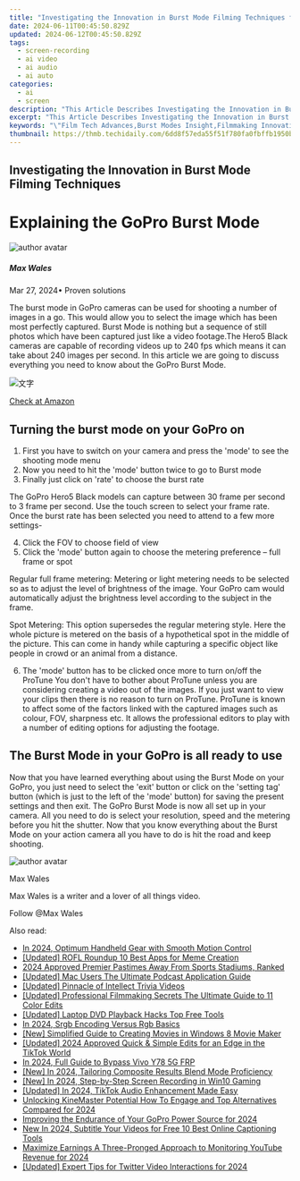 ```yaml
---
title: "Investigating the Innovation in Burst Mode Filming Techniques for 2024"
date: 2024-06-11T00:45:50.829Z
updated: 2024-06-12T00:45:50.829Z
tags: 
  - screen-recording
  - ai video
  - ai audio
  - ai auto
categories: 
  - ai
  - screen
description: "This Article Describes Investigating the Innovation in Burst Mode Filming Techniques for 2024"
excerpt: "This Article Describes Investigating the Innovation in Burst Mode Filming Techniques for 2024"
keywords: "\"Film Tech Advances,Burst Modes Insight,Filmmaking Innovation,High-Speed Camera Use,Burst Mode Effects,Creative Film Techniques,Media Production Trends\""
thumbnail: https://thmb.techidaily.com/6dd8f57eda55f51f780fa0fbffb1950bf2ad081249b06af69891f71aad7773d2.jpg
---
```


## Investigating the Innovation in Burst Mode Filming Techniques

# Explaining the GoPro Burst Mode

![author avatar](https://images.wondershare.com/filmora/article-images/max-wales-author.jpg)

##### Max Wales

 Mar 27, 2024• Proven solutions

 The burst mode in GoPro cameras can be used for shooting a number of images in a go. This would allow you to select the image which has been most perfectly captured. Burst Mode is nothing but a sequence of still photos which have been captured just like a video footage.The Hero5 Black cameras are capable of recording videos up to 240 fps which means it can take about 240 images per second. In this article we are going to discuss everything you need to know about the GoPro Burst Mode.

![文字](https://images.wondershare.com/filmora/article-images/gopro-hero5-black-1.jpg)

[Check at Amazon](https://www.amazon.com/gp/product/B01M14ATO0/ref=as%5Fli%5Ftl?ie=UTF8&tag=vs-flora-20&camp=1789&creative=9325&linkCode=as2&creativeASIN=B01M14ATO0&linkId=5ce54ea937ecffa6b1b8056b6922abaa)

## Turning the burst mode on your GoPro on

1. First you have to switch on your camera and press the 'mode' to see the shooting mode menu
2. Now you need to hit the 'mode' button twice to go to Burst mode
3. Finally just click on 'rate' to choose the burst rate

 The GoPro Hero5 Black models can capture between 30 frame per second to 3 frame per second. Use the touch screen to select your frame rate. Once the burst rate has been selected you need to attend to a few more settings-

4. Click the FOV to choose field of view
5. Click the 'mode' button again to choose the metering preference – full frame or spot

 Regular full frame metering: Metering or light metering needs to be selected so as to adjust the level of brightness of the image. Your GoPro cam would automatically adjust the brightness level according to the subject in the frame.

 Spot Metering: This option supersedes the regular metering style. Here the whole picture is metered on the basis of a hypothetical spot in the middle of the picture. This can come in handy while capturing a specific object like people in crowd or an animal from a distance.

6. The 'mode' button has to be clicked once more to turn on/off the ProTune You don't have to bother about ProTune unless you are considering creating a video out of the images. If you just want to view your clips then there is no reason to turn on ProTune. ProTune is known to affect some of the factors linked with the captured images such as colour, FOV, sharpness etc. It allows the professional editors to play with a number of editing options for adjusting the footage.

## The Burst Mode in your GoPro is all ready to use

 Now that you have learned everything about using the Burst Mode on your GoPro, you just need to select the 'exit' button or click on the 'setting tag' button (which is just to the left of the 'mode' button) for saving the present settings and then exit. The GoPro Burst Mode is now all set up in your camera. All you need to do is select your resolution, speed and the metering before you hit the shutter. Now that you know everything about the Burst Mode on your action camera all you have to do is hit the road and keep shooting.

![author avatar](https://images.wondershare.com/filmora/article-images/max-wales-author.jpg)

Max Wales

Max Wales is a writer and a lover of all things video.

Follow @Max Wales

<span class="atpl-alsoreadstyle">Also read:</span>
<div><ul>
<li><a href="https://extra-guidance.techidaily.com/in-2024-optimum-handheld-gear-with-smooth-motion-control/"><u>In 2024, Optimum Handheld Gear with Smooth Motion Control</u></a></li>
<li><a href="https://extra-guidance.techidaily.com/updated-rofl-roundup-10-best-apps-for-meme-creation/"><u>[Updated] ROFL Roundup  10 Best Apps for Meme Creation</u></a></li>
<li><a href="https://extra-guidance.techidaily.com/2024-approved-premier-pastimes-away-from-sports-stadiums-ranked/"><u>2024 Approved  Premier Pastimes Away From Sports Stadiums, Ranked</u></a></li>
<li><a href="https://extra-guidance.techidaily.com/updated-mac-users-the-ultimate-podcast-application-guide/"><u>[Updated] Mac Users  The Ultimate Podcast Application Guide</u></a></li>
<li><a href="https://extra-guidance.techidaily.com/updated-pinnacle-of-intellect-trivia-videos/"><u>[Updated] Pinnacle of Intellect Trivia Videos</u></a></li>
<li><a href="https://extra-guidance.techidaily.com/updated-professional-filmmaking-secrets-the-ultimate-guide-to-11-color-edits/"><u>[Updated] Professional Filmmaking Secrets  The Ultimate Guide to 11 Color Edits</u></a></li>
<li><a href="https://extra-guidance.techidaily.com/updated-laptop-dvd-playback-hacks-top-free-tools/"><u>[Updated] Laptop DVD Playback Hacks  Top Free Tools</u></a></li>
<li><a href="https://extra-guidance.techidaily.com/in-2024-srgb-encoding-versus-rgb-basics/"><u>In 2024, Srgb Encoding Versus Rgb Basics</u></a></li>
<li><a href="https://extra-guidance.techidaily.com/new-simplified-guide-to-creating-movies-in-windows-8-movie-maker/"><u>[New] Simplified Guide to Creating Movies in Windows 8 Movie Maker</u></a></li>
<li><a href="https://tiktok-video-recordings.techidaily.com/updated-2024-approved-quick-and-simple-edits-for-an-edge-in-the-tiktok-world/"><u>[Updated] 2024 Approved  Quick & Simple Edits for an Edge in the TikTok World</u></a></li>
<li><a href="https://bypass-frp.techidaily.com/in-2024-full-guide-to-bypass-vivo-y78-5g-frp-by-drfone-android/"><u>In 2024, Full Guide to Bypass Vivo Y78 5G FRP</u></a></li>
<li><a href="https://screen-capture.techidaily.com/new-in-2024-tailoring-composite-results-blend-mode-proficiency/"><u>[New] In 2024, Tailoring Composite Results  Blend Mode Proficiency</u></a></li>
<li><a href="https://screen-video-capture.techidaily.com/new-in-2024-step-by-step-screen-recording-in-win10-gaming/"><u>[New] In 2024, Step-by-Step  Screen Recording in Win10 Gaming</u></a></li>
<li><a href="https://tiktok-clips.techidaily.com/updated-in-2024-tiktok-audio-enhancement-made-easy/"><u>[Updated] In 2024, TikTok Audio Enhancement Made Easy</u></a></li>
<li><a href="https://some-tips.techidaily.com/unlocking-kinemaster-potential-how-to-engage-and-top-alternatives-compared-for-2024/"><u>Unlocking KineMaster Potential  How To Engage and Top Alternatives Compared for 2024</u></a></li>
<li><a href="https://some-techniques.techidaily.com/improving-the-endurance-of-your-gopro-power-source-for-2024/"><u>Improving the Endurance of Your GoPro Power Source for 2024</u></a></li>
<li><a href="https://video-content-creator.techidaily.com/new-in-2024-subtitle-your-videos-for-free-10-best-online-captioning-tools/"><u>New In 2024, Subtitle Your Videos for Free 10 Best Online Captioning Tools</u></a></li>
<li><a href="https://youtube-help.techidaily.com/maximize-earnings-a-three-pronged-approach-to-monitoring-youtube-revenue-for-2024/"><u>Maximize Earnings  A Three-Pronged Approach to Monitoring YouTube Revenue for 2024</u></a></li>
<li><a href="https://twitter-clips.techidaily.com/updated-expert-tips-for-twitter-video-interactions-for-2024/"><u>[Updated] Expert Tips for Twitter Video Interactions for 2024</u></a></li>
</ul></div>

<ins class="adsbygoogle"
      style="display:block"
      data-ad-client="ca-pub-7571918770474297"
      data-ad-slot="8358498916"
      data-ad-format="auto"
      data-full-width-responsive="true"></ins>